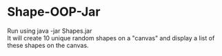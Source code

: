 # Shape-OOP-Jar
Run using java -jar Shapes.jar
<br/>
It will create 10 unique random shapes on a "canvas" and display a list of these shapes on the canvas.

